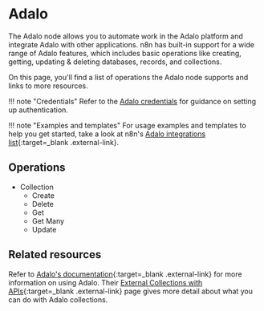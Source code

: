 # Adalo

The Adalo node allows you to automate work in the Adalo platform and integrate Adalo with other applications. n8n has built-in support for a wide range of Adalo features, which includes basic operations like creating, getting, updating & deleting databases, records, and collections.

On this page, you'll find a list of operations the Adalo node supports and links to more resources.

!!! note "Credentials"
	Refer to the [Adalo credentials](https://docs.n8n.io/integrations/builtin/credentials/adalo/) for guidance on setting up authentication. 
	
!!! note "Examples and templates"
	For usage examples and templates to help you get started, take a look at n8n's [Adalo integrations list](https://n8n.io/integrations/adalo/){:target=_blank .external-link}.

## Operations

* Collection
	* Create
	* Delete
	* Get
	* Get Many
	* Update

## Related resources

Refer to [Adalo's documentation](https://help.adalo.com/){:target=_blank .external-link} for more information on using Adalo. Their [External Collections with APIs](https://help.adalo.com/integrations/external-collections-with-apis){:target=_blank .external-link} page gives more detail about what you can do with Adalo collections.
